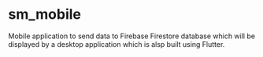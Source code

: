 # sm_mobile
Mobile application to send data to Firebase Firestore database which will be displayed by a desktop application which is alsp built using Flutter.

